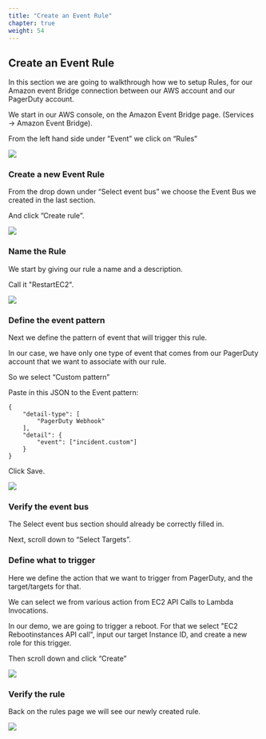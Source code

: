 ```yaml
---
title: "Create an Event Rule"
chapter: true
weight: 54
---
```


## Create an Event Rule

In this section we are going to walkthrough how we to setup Rules, for our Amazon event Bridge connection between our AWS account and our PagerDuty account.

We start in our AWS console, on the Amazon Event Bridge page.
(Services → Amazon Event Bridge).

From the left hand side under ”Event” we click on “Rules”

![](/images/ebrules_1.png)


### Create a new Event Rule
From the drop down under “Select event bus” we choose the Event Bus we created in the last section.

And click ”Create rule”.

![](/images/ebrules_2.png)

### Name the Rule
We start by giving our rule a name and a description.

Call it "RestartEC2".

![](/images/ebrules_3.png)

### Define the event pattern 
Next we define the pattern of event that will trigger this rule.

In our case, we have only one type of event that comes from our PagerDuty account that we want to associate with our rule.

So we select “Custom pattern”

Paste in this JSON to the Event pattern:

	{
		"detail-type": [
			"PagerDuty Webhook"
		],
		"detail": {
			"event": ["incident.custom"]
		}
	}


Click Save.

![](/images/ebrules_4.png)

### Verify the event bus 
The Select event bus section should already be correctly filled in.

Next, scroll down to “Select Targets”.



### Define what to trigger

Here we define the action that we want to trigger from PagerDuty, and the target/targets for that.

We can select we from various action from EC2 API Calls to Lambda Invocations.

In our demo, we are going to trigger a reboot. For that we select "EC2 Rebootinstances API call",
input our target Instance ID, and create a new role for this trigger. 

Then scroll down and click “Create”

![](/images/ebrules_5.png)

### Verify the rule

Back on the rules page we will see our newly created rule.

![](/images/ebrules_6.png)


